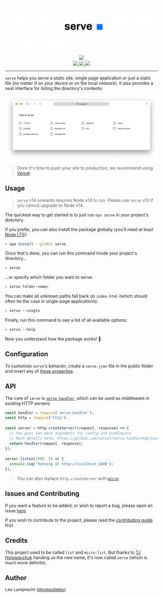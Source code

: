 ![Serve Logo](https://raw.githubusercontent.com/vercel/serve/main/media/banner.png)

<div align="center">
  <a aria-label="Vercel logo" href="https://vercel.com">
    <img src="https://img.shields.io/badge/made%20by-vercel-%23000000">
  </a>
  <br>
  <a aria-label="Install Size" href="https://packagephobia.com/result?p=serve">
    <img src="https://packagephobia.com/badge?p=serve">
  </a>
  <a aria-label="Stars" href="https://github.com/vercel/serve/stargazers">
    <img src="https://img.shields.io/github/stars/vercel/serve">
  </a>
  <a aria-label="Build Status" href="https://github.com/vercel/serve/actions/workflows/ci.yaml">
    <img src="https://github.com/vercel/serve/actions/workflows/ci.yaml/badge.svg">
  </a>
</div>

---

`serve` helps you serve a static site, single page application or just a static file (no matter if on your device or on the local network). It also provides a neat interface for listing the directory's contents:

![Listing UI](https://raw.githubusercontent.com/vercel/serve/main/media/listing-ui.png)

> Once it's time to push your site to production, we recommend using [Vercel](https://vercel.com).

## Usage

> `serve` v14 onwards requires Node v14 to run. Please use `serve` v13 if you cannot upgrade to Node v14.

The quickest way to get started is to just run `npx serve` in your project's directory.

If you prefer, you can also install the package globally (you'll need at least [Node LTS](https://github.com/nodejs/Release#release-schedule)):

```bash
> npm install --global serve
```

Once that's done, you can run this command inside your project's directory...

```bash
> serve
```

...or specify which folder you want to serve:

```bash
> serve folder-name/
```

You can make all unknown paths fall back on `index.html` (which should often be the case in single-page applications):
```bash
> serve --single
```

Finally, run this command to see a list of all available options:

```bash
> serve --help
```

Now you understand how the package works! :tada:

## Configuration

To customize `serve`'s behavior, create a `serve.json` file in the public folder and insert any of [these properties](https://github.com/vercel/serve-handler#options).

## API

The core of `serve` is [`serve-handler`](https://github.com/vercel/serve-handler), which can be used as middleware in existing HTTP servers:

```js
const handler = require('serve-handler');
const http = require('http');

const server = http.createServer((request, response) => {
  // You pass two more arguments for config and middleware
  // More details here: https://github.com/vercel/serve-handler#options
  return handler(request, response);
});

server.listen(3000, () => {
  console.log('Running at http://localhost:3000');
});
```

> You can also replace `http.createServer` with [`micro`](https://github.com/vercel/micro).

## Issues and Contributing

If you want a feature to be added, or wish to report a bug, please open an issue [here](https://github.com/vercel/serve/issues/new).

If you wish to contribute to the project, please read the [contributing guide](contributing.md) first.

## Credits

This project used to be called `list` and `micro-list`. But thanks to [TJ Holowaychuk](https://github.com/tj) handing us the new name, it's now called `serve` (which is much more definite).

## Author

Leo Lamprecht ([@notquiteleo](https://twitter.com/notquiteleo))
